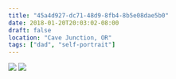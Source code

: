 ```yaml
---
title: "45a4d927-dc71-48d9-8fb4-8b5e08dae5b0"
date: 2018-01-20T20:03:02-08:00
draft: false
location: "Cave Junction, OR"
tags: ["dad", "self-portrait"]
---
```


![](https://d17enza3bfujl8.cloudfront.net/IMG_20180120_101726-01.jpg)
![](https://d17enza3bfujl8.cloudfront.net/DSCF9082.jpg)

